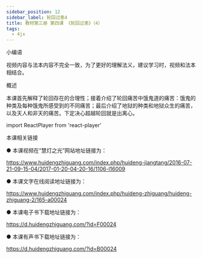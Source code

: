 ```yaml
---
sidebar_position: 12
sidebar_label: 轮回过患4
title: 教材第三册 第四课 《轮回过患》（4）
tags:
  - 4jx
---
```

  小编语 

视频内容与法本内容不完全一致，为了更好的理解法义，建议学习时，视频和法本相结合。

概述


本课首先解释了轮回存在的合理性；接着介绍了轮回痛苦中饿鬼道的痛苦：饿鬼的种类及每种饿鬼所感受到的不同痛苦；最后介绍了地狱的种类和地狱众生的痛苦，以及天人和非天的痛苦。下定决心超越轮回就是出离心。




import ReactPlayer from 'react-player'

<ReactPlayer id='hdvplayer' light='/img/lamp-hope.png' controls url='http://huidengchanxiu.net/jmy/%e6%85%a7%e7%81%af%e7%a6%85%e4%bf%ae%e8%af%be/%e6%85%a7%e7%81%af%e7%a6%85%e4%bf%ae%e8%af%be%e7%ac%ac%e4%b8%89%e5%86%8c/04-4%20%e6%85%a7%e7%81%af%e7%a6%85%e4%bf%ae%e8%af%be12%20%e8%bd%ae%e5%9b%9e%e7%97%9b%e8%8b%a64.mp4' />



 本课相关链接 

●  本课视频在“慧灯之光”网站地址链接为：

https://www.huidengzhiguang.com/index.php/huideng-jiangtang/2016-07-21-09-15-04/2017-01-20-04-20-16/1106-l16009



●  本课文字在线阅读地址链接为：

https://www.huidengzhiguang.com/index.php/huideng-zhiguang/huideng-zhiguang-2/165-a00024



●  本课电子书下载地址链接为：

https://d.huidengzhiguang.com/?id=F00024



●  本课有声书下载地址链接为：

https://d.huidengzhiguang.com/?id=B00024